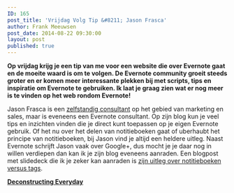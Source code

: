 ```yaml
---
ID: 165
post_title: 'Vrijdag Volg Tip &#8211; Jason Frasca'
author: Frank Meeuwsen
post_date: 2014-08-22 09:30:00
layout: post
published: true
---
```

<strong>Op vrijdag krijg je een tip van me voor een website die over Evernote gaat en de moeite waard is om te volgen. De Evernote community groeit steeds groter en er komen meer interessante plekken bij met scripts, tips en inspiratie om Evernote te gebruiken. Ik laat je graag zien wat er nog meer is te vinden op het web rondom Evernote!</strong>

<!--more-->

Jason Frasca is een <a href="http://jasonfrasca.com/">zelfstandig consultant</a> op het gebied van marketing en sales, maar is eveneens een Evernote consultant. Op zijn blog kun je veel tips en inzichten vinden die je direct kunt toepassen op je eigen Evernote gebruik. Of het nu over het delen van notitieboeken gaat of uberhaubt het principe van notitieboeken, bij Jason vind je altijd een heldere uitleg. Naast Evernote schrijft Jason vaak over Google+, dus mocht je je daar nog in willen verdiepen dan kan ik je zijn blog eveneens aanraden. Een blogpost met slidedeck die ik je zeker kan aanraden is <a href="http://jasonfrasca.com/deconstructing-everyday-blog/use-evernote-notebooks-and-tags-better/">zijn uitleg over notitieboeken versus tags</a>.

<strong><a href="http://jasonfrasca.com/deconstructing-everyday-blog/">Deconstructing Everyday</a></strong>
